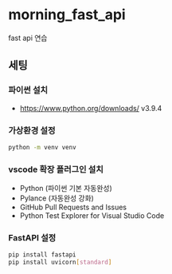 # morning_fast_api
fast api 연습

## 세팅

### 파이썬 설치
- https://www.python.org/downloads/
v3.9.4

### 가상환경 설정

```bash
python -m venv venv
```

### vscode 확장 플러그인 설치

- Python (파이썬 기본 자동완성)
- Pylance (자동완성 강화)
- GitHub Pull Requests and Issues
- Python Test Explorer for Visual Studio Code

### FastAPI 설정

```bash
pip install fastapi
pip install uvicorn[standard]
```